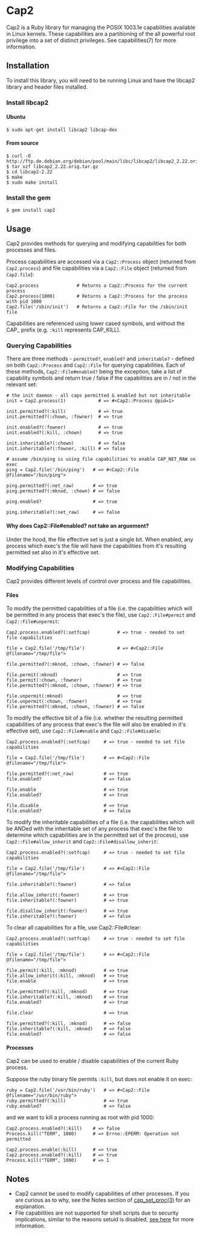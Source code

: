 Cap2
====

Cap2 is a Ruby library for managing the POSIX 1003.1e capabilities available in Linux kernels. These capabilities are a partitioning of the all powerful root privilege into a set of distinct privileges. See capabilities(7) for more information.

Installation
------------

To install this library, you will need to be running Linux and have the libcap2 library and header files installed.

### Install libcap2

#### Ubuntu

```
$ sudo apt-get install libcap2 libcap-dev
```

#### From source

```
$ curl -O http://ftp.de.debian.org/debian/pool/main/libc/libcap2/libcap2_2.22.orig.tar.gz
$ tar xzf libcap2_2.22.orig.tar.gz
$ cd libcap2-2.22
$ make
$ sudo make install
```

### Install the gem

```
$ gem install cap2
```

Usage
-----

Cap2 provides methods for querying and modifying capabilities for both processes and files.

Process capabilities are accessed via a `Cap2::Process` object (returned from `Cap2.process`) and file capabilities via a `Cap2::File` object (returned from `Cap2.file`):

```
Cap2.process              # Returns a Cap2::Process for the current process
Cap2.process(1000)        # Returns a Cap2::Process for the process with pid 1000
Cap2.file('/sbin/init')   # Returns a Cap2::File for the /sbin/init file
```

Capabilities are referenced using lower cased symbols, and without the CAP_ prefix (e.g. `:kill` represents CAP_KILL).

### Querying Capabilities

There are three methods - `permitted?`, `enabled?` and `inheritable?` - defined on both `Cap2::Process` and `Cap2::File` for querying capabilities. Each of these methods, `Cap2::File#enabled?` being the exception, take a list of capability symbols and return true / false if the capabilities are in / not in the relevant set:

```
# the init daemon - all caps permitted & enabled but not inheritable
init = Cap2.process(1)            # => #<Cap2::Process @pid=1>

init.permitted?(:kill)            # => true
init.permitted?(:chown, :fowner)  # => true

init.enabled?(:fowner)            # => true
init.enabled?(:kill, :chown)      # => true

init.inheritable?(:chown)         # => false
init.inheritable?(:fowner, :kill) # => false

# assume /bin/ping is using file capabilities to enable CAP_NET_RAW on exec
ping = Cap2.file('/bin/ping')   # => #<Cap2::File @filename="/bin/ping">

ping.permitted?(:net_raw)       # => true
ping.permitted?(:mknod, :chown) # => false

ping.enabled?                   # => true

ping.inheritable?(:net_raw)     # => false
```

#### Why does Cap2::File#enabled? not take an arguement?

Under the hood, the file effective set is just a single bit. When enabled, any process which exec's the file will have the capabilities from it's resulting permitted set also in it's effective set.

### Modifying Capabilities

Cap2 provides different levels of control over process and file capabilities.

#### Files

To modify the permitted capabilities of a file (i.e. the capabilities which will be permitted in any process that exec's the file), use `Cap2::File#permit` and `Cap2::File#unpermit`:

```
Cap2.process.enabled?(:setfcap)          # => true - needed to set file capabilities

file = Cap2.file('/tmp/file')            # => #<Cap2::File @filename="/tmp/file">

file.permitted?(:mknod, :chown, :fowner) # => false

file.permit(:mknod)                      # => true
file.permit(:chown, :fowner)             # => true
file.permitted?(:mknod, :chown, :fowner) # => true

file.unpermit(:mknod)                    # => true
file.unpermit(:chown, :fowner)           # => true
file.permitted?(:mknod, :chown, :fowner) # => false
```

To modify the effective bit of a file (i.e. whether the resulting permitted capabilities of any process that exec's the file will also be enabled in it's effective set), use `Cap2::File#enable` and `Cap2::File#disable`:

```
Cap2.process.enabled?(:setfcap)     # => true - needed to set file capabilities

file = Cap2.file('/tmp/file')       # => #<Cap2::File @filename="/tmp/file">

file.permitted?(:net_raw)           # => true
file.enabled?                       # => false

file.enable                         # => true
file.enabled?                       # => true

file.disable                        # => true
file.enabled?                       # => false
```

To modify the inheritable capabilities of a file (i.e. the capabilities which will be ANDed with the inheritable set of any process that exec's the file to determine which capabilities are in the permitted set of the process), use `Cap2::File#allow_inherit` and `Cap2::File#disallow_inherit`:

```
Cap2.process.enabled?(:setfcap)     # => true - needed to set file capabilities

file = Cap2.file('/tmp/file')       # => #<Cap2::File @filename="/tmp/file">

file.inheritable?(:fowner)          # => false

file.allow_inherit(:fowner)         # => true
file.inheritable?(:fowner)          # => true

file.disallow_inherit(:fowner)      # => true
file.inheritable?(:fowner)          # => false
```

To clear all capabilities for a file, use Cap2::File#clear:

```
Cap2.process.enabled?(:setfcap)     # => true - needed to set file capabilities

file = Cap2.file('/tmp/file')       # => #<Cap2::File @filename="/tmp/file">

file.permit(:kill, :mknod)          # => true
file.allow_inherit(:kill, :mknod)   # => true
file.enable                         # => true

file.permitted?(:kill, :mknod)      # => true
file.inheritable?(:kill, :mknod)    # => true
file.enabled?                       # => true

file.clear                          # => true

file.permitted?(:kill, :mknod)      # => false
file.inheritable?(:kill, :mknod)    # => false
file.enabled?                       # => false
```

#### Processes

Cap2 can be used to enable / disable capabilities of the current Ruby process.

Suppose the ruby binary file permits `:kill`, but does not enable it on exec:

```
ruby = Cap2.file('/usr/bin/ruby')   # => #<Cap2::File @filename="/usr/bin/ruby">
ruby.permitted?(:kill)              # => true
ruby.enabled?                       # => false
```

and we want to kill a process running as root with pid 1000:

```
Cap2.process.enabled?(:kill)    # => false
Process.kill("TERM", 1000)      # => Errno::EPERM: Operation not permitted

Cap2.process.enable(:kill)      # => true
Cap2.process.enabled?(:kill)    # => true
Process.kill("TERM", 1000)      # => 1
```

Notes
-----

* Cap2 cannot be used to modify capabilities of other processes. If you are curious as to why, see the Notes section of [cap_set_proc(3)](http://linux.die.net/man/3/cap_set_proc) for an explanation.
* File capabilities are not supported for shell scripts due to security implications, similar to the reasons setuid is disabled, [see here](http://unix.stackexchange.com/questions/364/allow-setuid-on-shell-scripts#answer-2910) for more information.
